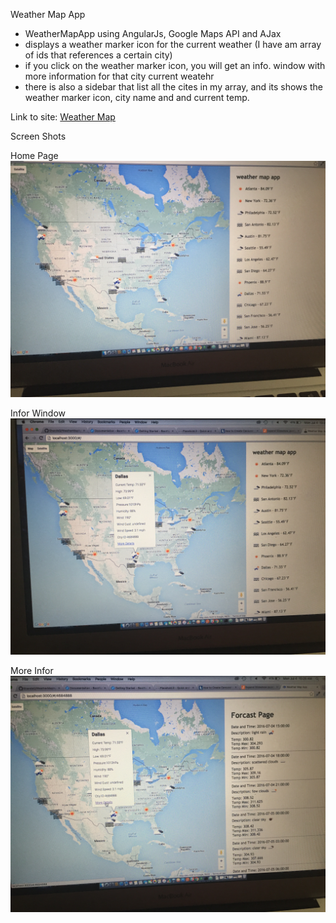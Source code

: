 Weather Map App
 - WeatherMapApp using AngularJs, Google Maps API and AJax
 - displays a weather marker icon for the current weather (I have am array of ids that references a certain city)
 - if you click on the weather marker icon, you will get an info. window with more information for that city current weatehr
 - there is also a sidebar that list all the cites in my array, and its shows the weather marker icon, city name and and current temp. 

Link to site:
[Weather Map](sqk-weatherMap.surge.sh)

Screen Shots

Home Page
![alt tag](https://raw.githubusercontent.com/ShandaQ/WeatherMapApp/master/IMG_1763.JPG)

Infor Window
![alt tag](https://github.com/ShandaQ/WeatherMapApp/blob/master/IMG_1764.JPG)

More Infor 
![alt tag](https://github.com/ShandaQ/WeatherMapApp/blob/master/IMG_1765.JPG)
